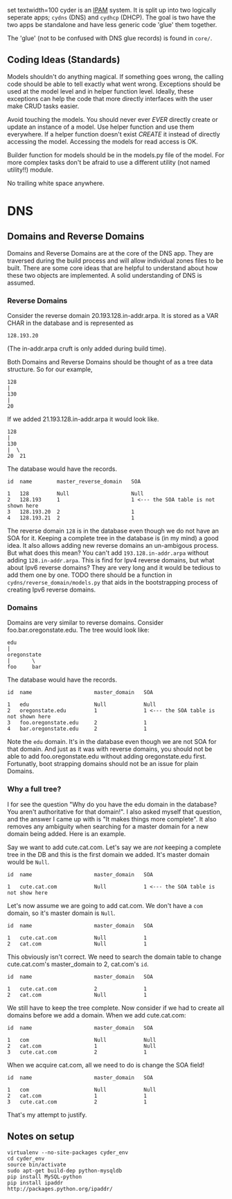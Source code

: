 set textwidth=100
cyder is an [IPAM][ipam] system. It is split up into two logically seperate apps; `cydns` (DNS) and
`cydhcp` (DHCP). The goal is two have the two apps be standalone and have less generic code 'glue'
them together.

The 'glue' (not to be confused with DNS glue records) is found in `core/`.

Coding Ideas (Standards)
------------------------



Models shouldn't do anything magical. If something goes wrong, the calling code should be able to
tell exactly what went wrong. Exceptions should be used at the model level and in helper function
level. Ideally, these exceptions can help the code that more directly interfaces with the user make
CRUD tasks easier.

Avoid touching the models. You should never ever *EVER* directly create or update an instance of a
model. Use helper function and use them everywhere. If a helper function doesn't exist *CREATE* it
instead of directly accessing the model. Accessing the models for read access is OK.

Builder function for models should be in the models.py file of the model. For more complex tasks
don't be afraid to use a different utility (not named utility!!) module.

No trailing white space anywhere.

DNS
===
Domains and Reverse Domains
---------------------------
Domains and Reverse Domains are at the core of the DNS app. They are traversed during the build
process and will allow individual zones files to be built. There are some core ideas that are
helpful to understand about how these two objects are implemented. A solid understanding of DNS is
assumed.

### Reverse Domains

Consider the reverse domain 20.193.128.in-addr.arpa. It is stored as a VAR CHAR in the database and
is represented as

    128.193.20

(The in-addr.arpa cruft is only added during build time).

Both Domains and Reverse Domains should be thought of as a tree data structure. So for our example,

    128
    |
    130
    |
    20

If we added 21.193.128.in-addr.arpa it would look like.

    128
    |
    130
    |  \
    20  21

The database would have the records.

    id  name        master_reverse_domain   SOA

    1   128         Null                    Null
    2   128.193     1                       1 <--- the SOA table is not shown here
    3   128.193.20  2                       1
    4   128.193.21  2                       1

The reverse domain `128` is in the database even though we do not have an SOA for it. Keeping a
complete tree in the database is (in my mind) a good idea. It also allows adding new reverse domains
an un-ambigous process. But what does this mean? You can't add `193.128.in-addr.arpa` without adding
`128.in-addr.arpa`. This is find for Ipv4 reverse domains, but what about Ipv6 reverse domains? They
are very long and it would be tedious to add them one by one. TODO there should be a function in
`cydns/reverse_domain/models.py` that aids in the bootstrapping process of creating Ipv6 reverse
domains.

### Domains

Domains are very similar to reverse domains. Consider foo.bar.oregonstate.edu. The tree would look
like:

    edu
    |
    oregonstate
    |       \
    foo     bar

The database would have the records.

    id  name                    master_domain   SOA

    1   edu                     Null            Null
    2   oregonstate.edu         1               1 <--- the SOA table is not shown here
    3   foo.oregonstate.edu     2               1
    4   bar.oregonstate.edu     2               1

Note the `edu` domain. It's in the database even though we are not SOA for that domain. And just as
it was with reverse domains, you should not be able to add foo.oregonstate.edu without adding
oregonstate.edu first. Fortunatly, boot strapping domains should not be an issue for plain Domains.

### Why a full tree?
I for see the question "Why do you have the edu domain in the database? You aren't authoritative for
that domain!". I also asked myself that question, and the answer I came up with is "It makes things
more complete". It also removes any ambiguity when searching for a master domain for a new domain
being added. Here is an example.

Say we want to add cute.cat.com. Let's say we are *not* keeping a complete tree in the DB and this
is the first domain we added. It's master domain would be `Null`.

    id  name                    master_domain   SOA

    1   cute.cat.com            Null            1 <--- the SOA table is not show here

Let's now assume we are going to add cat.com. We don't have a `com` domain, so it's master domain is
`Null`.

    id  name                    master_domain   SOA

    1   cute.cat.com            Null            1
    2   cat.com                 Null            1

This obviously isn't correct. We need to search the domain table to change cute.cat.com's
master_domain to 2, cat.com's `id`.

    id  name                    master_domain   SOA

    1   cute.cat.com            2               1
    2   cat.com                 Null            1

We still have to keep the tree complete. Now consider if we had to create all domains before we add a
domain. When we add cute.cat.com:

    id  name                    master_domain   SOA

    1   com                     Null            Null
    2   cat.com                 1               Null
    3   cute.cat.com            2               1

When we acquire cat.com, all we need to do is change the SOA field!

    id  name                    master_domain   SOA

    1   com                     Null            Null
    2   cat.com                 1               1
    3   cute.cat.com            2               1

That's my attempt to justify.

Notes on setup
--------------

    virtualenv --no-site-packages cyder_env
    cd cyder_env
    source bin/activate
    sudo apt-get build-dep python-mysqldb
    pip install MySQL-python
    pip install ipaddr
    http://packages.python.org/ipaddr/

[ipam]:http://en.wikipedia.org/wiki/Internet_Protocol_Address_Management
